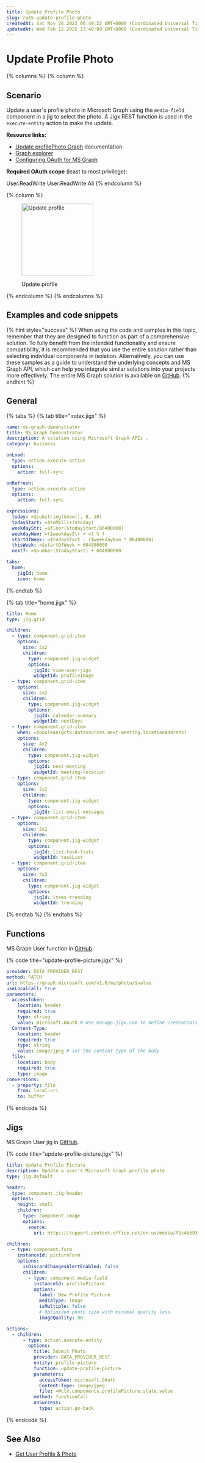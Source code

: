 ```yaml
---
title: Update Profile Photo
slug: rw3S-update-profile-photo
createdAt: Sat Nov 26 2022 06:49:22 GMT+0000 (Coordinated Universal Time)
updatedAt: Wed Feb 12 2025 13:40:09 GMT+0000 (Coordinated Universal Time)
---
```


# Update Profile Photo

{% columns %}
{% column %}
## Scenario

Update a user's profile photo in Microsoft Graph using the `media-field` component in a jig to select the photo. A Jigx REST function is used in the `execute-entity` action to make the update.

**Resource links:**

* [Update profilePhoto Graph](https://learn.microsoft.com/en-us/graph/api/profilephoto-update?view=graph-rest-1.0\&tabs=http) documentation
* [Graph explorer](https://developer.microsoft.com/en-us/graph/graph-explorer)
* [Configuring OAuth for MS Graph](https://docs.jigx.com/configuring-oauth-for-ms-graph)

**Required OAuth scope** (least to most privilege):

User.ReadWrite User.ReadWrite.All
{% endcolumn %}

{% column %}
<figure><img src="../../../../../.gitbook/assets/Graph-uploadPic.png" alt="Update profile" width="188"><figcaption><p>Update profile</p></figcaption></figure>
{% endcolumn %}
{% endcolumns %}

## Examples and code snippets

{% hint style="success" %}
When using the code and samples in this topic, remember that they are designed to function as part of a comprehensive solution. To fully benefit from the intended functionality and ensure compatibility, it is recommended that you use the entire solution rather than selecting individual components in isolation. Alternatively, you can use these samples as a guide to understand the underlying concepts and MS Graph API, which can help you integrate similar solutions into your projects more effectively. The entire MS Graph solution is available on [GitHub](https://github.com/jigx-com/jigx-samples/tree/main/quickstart/jigx-MS-Graph-demonstrator).
{% endhint %}

## General

{% tabs %}
{% tab title="index.jigx" %}
```yaml
name: ms-graph-demonstrator
title: MS Graph Demonstrator
description: A solution using Microsoft Graph APIs .
category: business

onLoad:
  type: action.execute-action
  options:
    action: full-sync

onRefresh:
  type: action.execute-action
  options:
    action: full-sync

expressions:
  today: =$substring($now(), 0, 10)
  todayStart: =$toMillis($today)
  weekdayStr: =$floor($todayStart/86400000)
  weekdayNum: =($weekdayStr + 4) % 7
  startOfWeek: =$todayStart - ($weekdayNum * 86400000)
  thisWeek: =$startOfWeek + 604800000
  next7: =$number($todayStart) + 604800000

tabs:
  home:
    jigId: home
    icon: home
```
{% endtab %}

{% tab title="home.jigx" %}
```yaml
title: Home
type: jig.grid

children:
  - type: component.grid-item
    options:
      size: 2x2
      children:
        type: component.jig-widget
        options:
          jigId: view-user-jigx
          widgetId: profileImage
  - type: component.grid-item
    options:
      size: 2x2
      children:
        type: component.jig-widget
        options:
          jigId: calendar-summary
          widgetId: nextDays
  - type: component.grid-item
    when: =$boolean(@ctx.datasources.next-meeting.locationAddress)
    options:
      size: 4x2
      children:
        type: component.jig-widget
        options:
          jigId: next-meeting
          widgetId: meeting-location
  - type: component.grid-item
    options:
      size: 2x2
      children:
        type: component.jig-widget
        options:
          jigId: list-email-messages
  - type: component.grid-item
    options:
      size: 2x2
      children:
        type: component.jig-widget
        options:
          jigId: list-task-lists
          widgetId: taskList
  - type: component.grid-item
    options:
      size: 4x2
      children:
        type: component.jig-widget
        options:
          jigId: items-trending
          widgetId: trending
```
{% endtab %}
{% endtabs %}

## Functions

MS Graph User function in [GitHub](https://github.com/jigx-com/jigx-samples/blob/main/quickstart/jigx-MS-Graph-demonstrator/functions/User/update-profile-picture.jigx).

{% code title="update-profile-picture.jigx" %}
```yaml
provider: DATA_PROVIDER_REST
method: PATCH
url: https://graph.microsoft.com/v1.0/me/photo/$value
useLocalCall: true
parameters:
  accessToken:
    location: header
    required: true
    type: string
    value: microsoft.OAuth # Use manage.jigx.com to define credentials for your solution
  Content-Type:
    location: header
    required: true
    type: string
    value: image/jpeg # set the content type of the body
  file:
    location: body
    required: true
    type: image
conversions:
  - property: file
    from: local-uri
    to: buffer
```
{% endcode %}

## Jigs

MS Graph User jig in [GitHub](https://github.com/jigx-com/jigx-samples/blob/main/quickstart/jigx-MS-Graph-demonstrator/jigs/user/update-profile-picture.jigx%22).

{% code title="update-profile-picture.jigx" %}
```yaml
title: Update Profile Picture
description: Update a user's Microsoft Graph profile photo
type: jig.default

header:
  type: component.jig-header
  options:
    height: small
    children:
      type: component.image
      options:
        source:
          uri: https://support.content.office.net/en-us/media/f1c4b693-4670-4e7a-8102-bbf1749e83fe.jpg

children:
  - type: component.form
    instanceId: pictureForm
    options:
      isDiscardChangesAlertEnabled: false
      children:
        - type: component.media-field
          instanceId: profilePicture
          options:
            label: New Profile Picture
            mediaType: image
            isMultiple: false
            # Optimized photo size with minimal quality loss.
            imageQuality: 80 

actions:
  - children:
      - type: action.execute-entity
        options:
          title: Submit Photo
          provider: DATA_PROVIDER_REST
          entity: profile-picture
          function: update-profile-picture
          parameters:
            accessToken: microsoft.OAuth
            Content-Type: image/jpeg
            file: =@ctx.components.profilePicture.state.value
          method: functionCall
          onSuccess:
            type: action.go-back
```
{% endcode %}

## See Also

* [Get User Profile & Photo](<Get User Profile _ Photo.md>)
